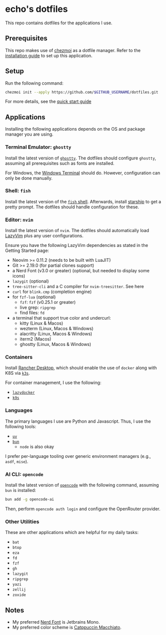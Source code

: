 # echo's dotfiles

This repo contains dotfiles for the applications I use.

## Prerequisites

This repo makes use of [chezmoi](https://chezmoi.io) as a dotfile manager. Refer to the [installation guide](https://www.chezmoi.io/install/) to set up this application.

## Setup

Run the following command:

```bash
chezmoi init --apply https://github.com/$GITHUB_USERNAME/dotfiles.git
```

For more details, see the [quick start guide](https://www.chezmoi.io/quick-start/)

## Applications

Installing the following applications depends on the OS and package manager you are using.

### Terminal Emulator: `ghostty`

Install the latest version of [`ghostty`](https://ghostty.org/). The dotfiles should configure `ghostty`, assuming all prerequisites such as fonts are installed.

For Windows, the [Windows Terminal](https://github.com/microsoft/terminal) should do. However, configuration can only be done manually.

### Shell: `fish`

Install the latest version of the [`fish` shell](https://fishshell.com/). Afterwards, install [starship](https://starship.rs) to get a pretty prompt. The dotfiles should handle configuration for these.

### Editor: `nvim`

Install the latest version of `nvim`. The dotfiles should automatically load [LazyVim](https://lazyvim.github.io/) plus any user configurations.

Ensure you have the following LazyVim dependencies as stated in the Getting Started page:

- Neovim >= 0.11.2 (needs to be built with LuaJIT)
- Git >= 2.19.0 (for partial clones support)
- a Nerd Font (v3.0 or greater) (optional, but needed to display some icons)
- `lazygit` (optional)
- `tree-sitter-cli` and a C compiler for `nvim-treesitter`. See here
- `curl` for `blink.cmp` (completion engine)
- for `fzf-lua` (optional)
  - `fzf`: `fzf` (v0.25.1 or greater)
  - live grep: `ripgrep`
  - find files: `fd`
- a terminal that support true color and undercurl:
  - kitty (Linux & Macos)
  - wezterm (Linux, Macos & Windows)
  - alacritty (Linux, Macos & Windows)
  - iterm2 (Macos)
  - ghostty (Linux, Macos & Windows)

### Containers

Install [Rancher Desktop](https://rancherdesktop.io/), which should enable the use of `docker` along with K8S via [`k3s`](https://k3s.io/).

For container management, I use the following:

- [`lazydocker`](https://github.com/jesseduffield/lazydocker)
- [`k9s`](https://k9scli.io/)

### Languages

The primary languages I use are Python and Javascript. Thus, I use the following tools:

- [`uv`](https://docs.astral.sh/uv/)
- [`bun`](https://bun.sh)
  - `node` is also okay

I prefer per-language tooling over generic environment managers (e.g., `asdf`, `mise`).

### AI CLI: `opencode`

Install the latest version of [`opencode`](https://opencode.ai/) with the following command, assuming `bun` is installed:

```bash
bun add -g opencode-ai
```

Then, perform `opencode auth login` and configure the OpenRouter provider.

### Other Utilities

These are other applications which are helpful for my daily tasks:

- `bat`
- `btop`
- `eza`
- `fd`
- `fzf`
- `gh`
- `lazygit`
- `ripgrep`
- `yazi`
- `zellij`
- `zoxide`

## Notes

- My preferred [Nerd Font](https://www.nerdfonts.com/) is Jetbrains Mono.
- My preferred color scheme is [Catppuccin Macchiato](https://github.com/catppuccin/catppuccin).

